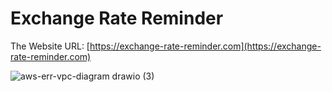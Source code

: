 # Exchange Rate Reminder

The Website URL: [https://exchange-rate-reminder.com](https://exchange-rate-reminder.com)

![aws-err-vpc-diagram drawio (3)](https://user-images.githubusercontent.com/103486301/221421401-5077d4a7-f145-423a-bb13-94a167e444ea.png)


